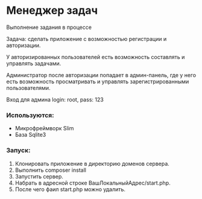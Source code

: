 <h1>Менеджер задач</h1>

<p>Выполнение задания в процессе</p>
<p>Задача: сделать приложение с возможностью регистрации и авторизации.</p>
<p>У авторизированных пользователей есть возможность составлять и управлять задачами.</p>
<p>Администратор после авторизации попадает в админ-панель,
где у него есть возможность просматривать и управлять зарегистрированными пользователями.</p>
<p>Вход для админа login: root, pass: 123</p>

<h3>Используются:</h3>
<ul>
	<li>Микрофреймворк Slim</li>
	<li>База Sqlite3</li>
</ul>

<h3>Запуск:</h3>

<ol>
	<li>Клонировать приложение в директорию доменов сервера.</li>
	<li>Выполнить composer install</li>
	<li>Запустить сервер.</li>
	<li>Набрать в адресной строке ВашЛокальныйАдрес/start.php.</li>
	<li>После чего фаил start.php можно удалить.</li>
</ol>
